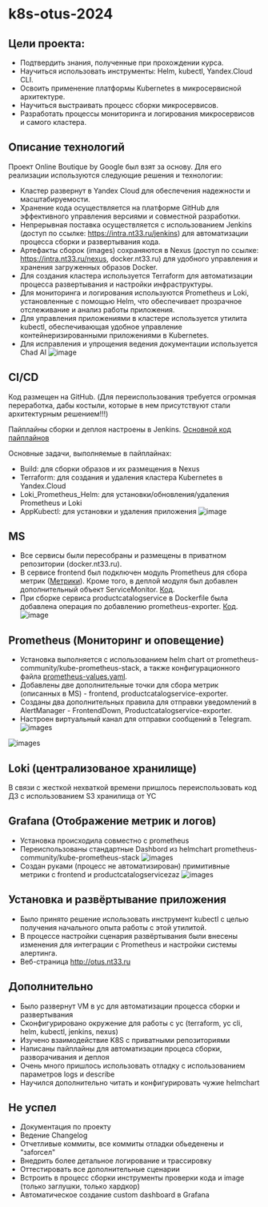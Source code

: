# k8s-otus-2024
## Цели проекта:
* Подтвердить знания, полученные при прохождении курса.
* Научиться использовать инструменты: Helm, kubectl, Yandex.Cloud CLI.
* Освоить применение платформы Kubernetes в микросервисной архитектуре.
* Научиться выстраивать процесс сборки микросервисов.
* Разработать процессы мониторинга и логирования микросервисов и самого кластера.

## Описание технологий
Проект Online Boutique by Google был взят за основу. Для его реализации используются следующие решения и технологии:
* Кластер развернут в Yandex Cloud для обеспечения надежности и масштабируемости.
* Хранение кода осуществляется на платформе GitHub для эффективного управления версиями и совместной разработки.
* Непрерывная поставка осуществляется с использованием Jenkins (доступ по ссылке: https://intra.nt33.ru/jenkins) для автоматизации процесса сборки и развертывания кода.
* Артефакты сборок (images) сохраняются в Nexus (доступ по ссылке: https://intra.nt33.ru/nexus, docker.nt33.ru) для удобного управления и хранения загруженных образов Docker.
* Для создания кластера используется Terraform для автоматизации процесса развертывания и настройки инфраструктуры.
* Для мониторинга и логирования используются Prometheus и Loki, установленные с помощью Helm, что обеспечивает прозрачное отслеживание и анализ работы приложения.
* Для управления приложениями в кластере используется утилита kubectl, обеспечивающая удобное управление контейнеризированными приложениями в Kubernetes.
* Для исправления и упрощения ведения документации используется Chad AI
![image](img/scheme.png)

## CI/CD
Код размещен на GitHub. (Для переиспользования требуется огромная переработка, дабы костыли, которые в нем присутствуют стали архитектурным решением!!!)

Пайплайны сборки и деплоя настроены в Jenkins. [Основной код пайплайнов](cicd/jenkins)

Основные задачи, выполняемые в пайплайнах:
* Build: для сборки образов и их размещения в Nexus
* Terraform: для создания и удаления кластера Kubernetes в Yandex.Cloud
* Loki_Prometheus_Helm: для установки/обновления/удаления Prometheus и Loki
* AppKubectl: для установки и удаления приложения
![image](img/jenkins.png)

## MS
* Все сервисы были пересобраны и размещены в приватном репозитории (docker.nt33.ru).
* В сервисе frontend был подключен модуль Prometheus для сбора метрик ([Метрики](http://otus.nt33.ru/metrics)). Кроме того, в деплой модуля был добавлен дополнительный объект ServiceMonitor. [Код](project/microservices/src/frontend).
* При сборке сервиса productcatalogservice в Dockerfile была добавлена операция по добавлению prometheus-exporter. [Код](project/microservices/src/productcatalogservice).
![image](img/productcatalogservice-exporter.png)

## Prometheus (Мониторинг и оповещение)
* Установка выполняется с использованием helm chart от prometheus-community/kube-prometheus-stack, а также конфигурационного файла [prometheus-values.yaml](configs\prometheus-values.yaml).
* Добавлены две дополнительные точки для сбора метрик (описанных в MS) - frontend, productcatalogservice-exporter.
* Созданы два дополнительных правила для отправки уведомлений в AlertManager - FrontendDown, Productcatalogservice-exporter.
* Настроен виртуальный канал для отправки сообщений в Telegram.
![images](img/prometheus-target.png)

![images](img/alert-frontend-down.png)

## Loki (централизованое хранилище)
В связи с жесткой нехваткой времени пришлось переиспользовать код ДЗ с использованием S3 хранилища от YC

## Grafana (Отображение метрик и логов)
* Установка происходила совместно с prometheus
* Переиспользованы стандартные Dashbord из helmchart prometheus-community/kube-prometheus-stack
![images](img/dashboard-standart.png)
* Создан руками (процесс не автоматизирован) примитивные метрики с frontend и productcatalogservicezaz
![images](img/manual_create_dashboard.png)

## Установка и развёртывание приложения
* Было принято решение использовать инструмент kubectl с целью получения начального опыта работы с этой утилитой.
* В процессе настройки сценария развёртывания были внесены изменения для интеграции с Prometheus и настройки системы алертинга.
* Веб-страница http://otus.nt33.ru

## Дополнительно
* Было развернут VM в yc для автоматизации процесса сборки и развертывания
* Сконфигурировано окружение для работы с yc (terraform, yc cli, helm, kubectl, jenkins, nexus)
* Изучено взаимодействие K8S c приватными репозиториями
* Написаны пайплайны для автоматизации процеса сборки, разворачивания и деплоя
* Очень много пришлось использовать отладку с использованием параметров logs и describe
* Научился дополнительно читать и конфигурировать чужие helmchart

## Не успел
* Документация по проекту
* Ведение Changelog
* Отчетливые коммиты, все коммиты отладки обьеденены и "заforceл"
* Внедрить более детальное логирование и трассировку
* Оттестировать все дополнительные сценарии
* Встроить в процесс сборки инструменты проверки кода и image (только заглушки, только хардкор)
* Автоматическое создание custom dashboard в Grafana
